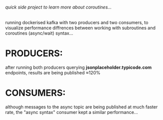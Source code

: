 ###### quick side project to learn more about coroutines...

running dockerised kafka with two producers and two consumers, to visualize performance diffrences between working with subroutines and coroutines (async/wait) syntax...

# PRODUCERS:

after running both producers querying **jsonplaceholder.typicode.com** endpoints, results are being published ≈120%

# CONSUMERS:

although messages to the async topic are being published at much faster rate, the "async syntax" consumer kept a similar performance...
